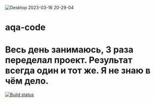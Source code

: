 ![Desktop 2023-03-16 20-29-04](https://user-images.githubusercontent.com/117571267/225704161-57b6edcb-1170-46aa-9020-712d9e73c99a.png)
# aqa-code
# Весь день занимаюсь, 3 раза переделал проект. Результат всегда один и тот же. Я не знаю в чём дело.

[![Build status](https://ci.appveyor.com/api/projects/status/iov7e6dn4qaealsw?svg=true)](https://ci.appveyor.com/project/DinoBambinio/aqa-code-kgr6h)
